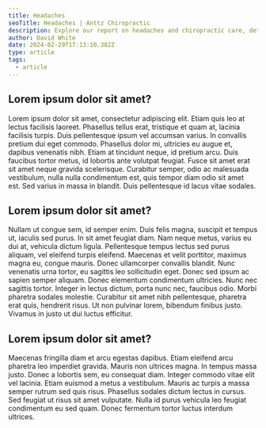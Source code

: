 ```yaml
---
title: Headaches
seoTitle: Headaches | Anttz Chiropractic
description: Explore our report on headaches and chiropractic care, detailing effective treatments, prevention strategies, and patient experiences for lasting relief.
author: David White
date: 2024-02-29T17:13:10.382Z
type: article
tags:
  - article
---
```

## Lorem ipsum dolor sit amet?

Lorem ipsum dolor sit amet, consectetur adipiscing elit. Etiam quis leo at lectus facilisis laoreet. Phasellus tellus erat, tristique et quam at, lacinia facilisis turpis. Duis pellentesque ipsum vel accumsan varius. In convallis pretium dui eget commodo. Phasellus dolor mi, ultricies eu augue et, dapibus venenatis nibh. Etiam at tincidunt neque, id pretium arcu. Duis faucibus tortor metus, id lobortis ante volutpat feugiat. Fusce sit amet erat sit amet neque gravida scelerisque. Curabitur semper, odio ac malesuada vestibulum, nulla nulla condimentum est, quis tempor diam odio sit amet est. Sed varius in massa in blandit. Duis pellentesque id lacus vitae sodales.

## Lorem ipsum dolor sit amet?

Nullam ut congue sem, id semper enim. Duis felis magna, suscipit et tempus ut, iaculis sed purus. In sit amet feugiat diam. Nam neque metus, varius eu dui at, vehicula dictum ligula. Pellentesque tempus lectus sed purus aliquam, vel eleifend turpis eleifend. Maecenas et velit porttitor, maximus magna eu, congue mauris. Donec ullamcorper convallis blandit. Nunc venenatis urna tortor, eu sagittis leo sollicitudin eget. Donec sed ipsum ac sapien semper aliquam. Donec elementum condimentum ultricies. Nunc nec sagittis tortor. Integer in lectus dictum, porta nunc nec, faucibus odio. Morbi pharetra sodales molestie. Curabitur sit amet nibh pellentesque, pharetra erat quis, hendrerit risus. Ut non pulvinar lorem, bibendum finibus justo. Vivamus in justo ut dui luctus efficitur.

## Lorem ipsum dolor sit amet?

Maecenas fringilla diam et arcu egestas dapibus. Etiam eleifend arcu pharetra leo imperdiet gravida. Mauris non ultrices magna. In tempus massa justo. Donec a lobortis sem, eu consequat diam. Integer commodo vitae elit vel lacinia. Etiam euismod a metus a vestibulum. Mauris ac turpis a massa semper rutrum sed quis risus. Phasellus sodales dictum lectus in cursus. Sed feugiat ut risus sit amet vulputate. Nulla id purus vehicula leo feugiat condimentum eu sed quam. Donec fermentum tortor luctus interdum ultrices.

